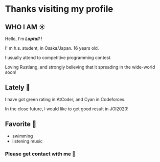# Thanks visiting my profile

## WHO I AM ☀️

Hello, I'm ***Loptall*** !

I' m h.s. student, in Osaka/Japan. 16 years old.

I usually attend to competitive programming contest.

Loving Rustlang, and strongly believing that it spreading in the wide-world soon!

## Lately 🌳

I have got green rating in AtCoder, and Cyan in Codeforces.

In the close future, I would like to get good result in JOI2020!

## Favorite 💓

- swimming
- listening music

### Please get contact with me 🤝
